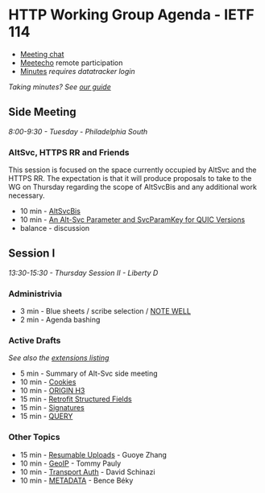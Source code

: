 # HTTP Working Group Agenda - IETF 114

* [Meeting chat](xmpp:httpbis@jabber.ietf.org?join)
* [Meetecho](http://www.meetecho.com/ietf114/httpbis) remote participation
* [Minutes](https://notes.ietf.org/notes-httpbis-114) _requires datatracker login_

*Taking minutes? See [our guide](https://github.com/httpwg/wiki/wiki/TakingMinutes)*


## Side Meeting

_8:00-9:30 - Tuesday - Philadelphia South_

### AltSvc, HTTPS RR and Friends

This session is focused on the space currently occupied by AltSvc and the HTTPS RR. The expectation is that it will produce proposals to take to the WG on Thursday regarding the scope of AltSvcBis and any additional work necessary.

* 10 min - [AltSvcBis](https://datatracker.ietf.org/doc/draft-ietf-httpbis-rfc7838bis)
* 10 min - [An Alt-Svc Parameter and SvcParamKey for QUIC Versions ](https://datatracker.ietf.org/doc/draft-duke-httpbis-quic-version-alt-svc/)
* balance - discussion


## Session I

_13:30-15:30 - Thursday Session II - Liberty D_

### Administrivia

*  3 min - Blue sheets / scribe selection / [NOTE WELL](https://www.ietf.org/about/note-well/)
*  2 min - Agenda bashing

### Active Drafts

_See also the [extensions listing](https://httpwg.org/http-extensions/)_

*  5 min - Summary of Alt-Svc side meeting
* 10 min - [Cookies](https://datatracker.ietf.org/doc/draft-ietf-httpbis-rfc6265bis)
* 10 min - [ORIGIN H3](https://datatracker.ietf.org/doc/draft-ietf-httpbis-origin-h3)
* 15 min - [Retrofit Structured Fields](https://datatracker.ietf.org/doc/draft-ietf-httpbis-retrofit)
* 15 min - [Signatures](https://datatracker.ietf.org/doc/draft-ietf-httpbis-message-signatures)
* 15 min - [QUERY](https://datatracker.ietf.org/doc/draft-ietf-httpbis-safe-method-w-body)

### Other Topics

* 15 min - [Resumable Uploads](https://datatracker.ietf.org/doc/draft-tus-httpbis-resumable-uploads-protocol/) - Guoye Zhang
* 10 min - [GeoIP](https://datatracker.ietf.org/doc/draft-pauly-httpbis-geoip-hint/) - Tommy Pauly
* 10 min - [Transport Auth](https://datatracker.ietf.org/doc/draft-schinazi-httpbis-transport-auth/) - David Schinazi
* 10 min - [METADATA](https://datatracker.ietf.org/doc/draft-beky-httpbis-metadata/) - Bence Béky

